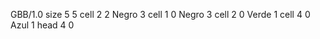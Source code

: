 <gs-board> GBB/1.0
size 5 5
cell 2 2 Negro 3 
cell 1 0 Negro 3 
cell 2 0 Verde 1 
cell 4 0 Azul 1 
head 4 0
 </gs-board>